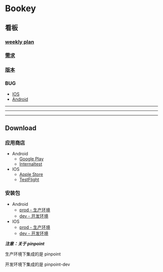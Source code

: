 # Bookey

## 看板

### [weekly plan](https://github.com/bookey-dev/bookey.requirement/projects/6)

### [需求](https://github.com/bookey-dev/bookey.requirement/projects/5)

### [版本](https://github.com/bookey-dev/bookey.requirement/projects/1)

### BUG

- [IOS](https://github.com/bookey-dev/bookey.bug/projects/1)
- [Android](https://github.com/bookey-dev/bookey.bug/projects/2)

---
---
---

## Download

### 应用商店

- Android
   - [Google Play](https://play.google.com/store/apps/details?id=app.bookey)
   - [Internaltest](https://play.google.com/apps/internaltest/4700196513230198982)
- IOS
   - [Apple Store](https://apps.apple.com/cn/app/id1490069864)
   - [TestFlight](https://apps.apple.com/cn/app/testflight/id899247664)

### 安装包

- Android
   - [prod - 生产环境](https://wxit.oss-cn-shanghai.aliyuncs.com/apk/bookey/bookey-prod-release.apk)
   - [dev - 开发环境](https://wxit.oss-cn-shanghai.aliyuncs.com/apk/bookey/bookey-dev-release.apk)
- IOS
   - [prod - 生产环境](https://www.pgyer.com/o9So)
   - [dev - 开发环境](https://fir.vip/d/5zkea)

***注意：关于 pinpoint***

生产环境下集成的是 pinpoint

开发环境下集成的是 pinpoint-dev

